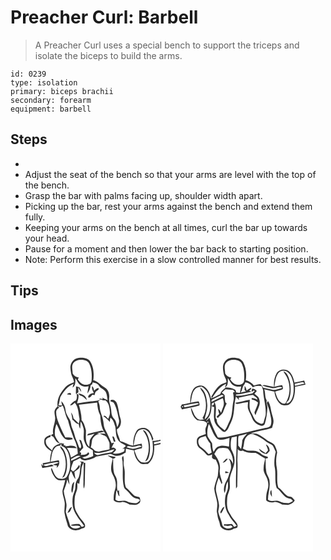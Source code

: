 # Preacher Curl: Barbell
> A Preacher Curl uses a special bench to support the triceps and isolate the biceps to build the arms.

``` 
id: 0239 
type: isolation 
primary: biceps brachii 
secondary: forearm 
equipment: barbell 
``` 

## Steps

 - &nbsp;
 - Adjust the seat of the bench so that your arms are level with the top of the bench.
 - Grasp the bar with palms facing up, shoulder width apart.
 - Picking up the bar, rest your arms against the bench and extend them fully.
 - Keeping your arms on the bench at all times, curl the bar up towards your head.
 - Pause for a moment and then lower the bar back to starting position.
 - Note: Perform this exercise in a slow controlled manner for best results.

## Tips


## Images

<svg width="240" height="250pt" viewBox="0 0 180 250" xmlns="http://www.w3.org/2000/svg">
  <g fill="#FFF">
    <path d="M0 0h180v115.45c-3.16.87-6.41 1.45-9.7 1.4.89 7.74 1.44 16.53-3.34 23.2-2.04 3.14-6.34 3.11-9.59 2.41-5.38-2.66-6.71-9.14-8.68-14.25 2.81-1.1 5.74-1.93 8.74-2.35.91-1.81.4-3.74-.1-5.58-3.2.59-6.39 1.23-9.57 1.91 1.28-6 1.21-12.98 5.84-17.61 2.77-2.11 7.27-2.68 10.02-.23 3.95 2.88 5.48 7.79 6.46 12.36l1.41-2.07c-1.75-5-3.79-11.01-9.26-12.98-3.81-.92-8.7-.18-11 3.34-3.16 5.27-4.34 11.51-3.95 17.6-5.74-.39-10.13-4.51-15.69-5.4-.85-4.85-4.19-9.13-3.85-14.18 4.79-2.61 5.79-8.91 3.99-13.68-1.96-6.09-1.91-12.71-4.56-18.58-1.29-2.27-4.53-4.43-7.02-2.68-1.35 2.08 2.83 1.65 3.67 3.07 3.67 6.03 4.74 13.2 6.24 19.99.91 3.23-.59 6.4-1.88 9.28-1.11-3.57-1.33-7.68-4.15-10.45-2.7-2.62-2.88-6.54-3.2-10.05-.33-5.07-3.21-9.75-2.38-14.94.58-4.77-1.36-10.25-5.84-12.51-4.62-2.53-7.86-7.18-13.23-8.36.95-7.62.51-15.93-3.69-22.58-3.07-4.41-8.94-4.76-13.8-4.29-4.72.32-8.71 4.24-9.7 8.77-.77 2.99.03 6.06.42 9.03.45 4.07 3.43 7.34 3.55 11.49-3.6 1.37-7.45 2.63-10.11 5.58-5.67 6.32-10.78 14.29-9.56 23.2-1.54 1.72-3.27 3.5-3.65 5.89-.33 2.8.62 5.54.77 8.32.15 6.46-3.92 12.41-2.38 18.91-.55.33-1.65.97-2.2 1.29.02.33.05.98.06 1.3 2.78.17 3.42 3.21 4.89 5.03 1.12 2.27 3.56 3.23 5.67 4.33-4.46.66-8.65 3.45-9.74 8.05-2.98-3.07-7.51-5.63-7.55-10.45-.64-3.32 2.62-5.3 5.44-5.75.18-.94.35-1.87.52-2.81-3.3 1.39-8.16 3.09-7.73 7.58-.93 5.93 4.17 9.89 8.75 12.44-1.3 4.05-2.04 8.29-1.76 12.56-2.94.69-5.9 1.36-8.93 1.56.11 1.13.23 2.26.35 3.39-.76-.88-1.51-1.77-2.29-2.63.47 1.7.96 3.42 1.46 5.12 4.62-.63 9.17-1.64 13.75-2.46-.75-.57-1.5-1.13-2.26-1.69-3.26.07-7.77 3.63-10.21.21 5.46-1.29 10.98-2.53 16.54-3.22.6.17 1.79.5 2.39.67-2.45.97-5 1.63-7.53 2.35 1.59.63 3.28.94 4.98 1.09-.13.7-.4 2.11-.53 2.81 2.95-2.09 4.12-5.85 2.61-9.15-3.27.54-6.52 1.19-9.76 1.93 1.26-5.84 1.07-12.69 5.6-17.22 1.52-1.91 4.1-1.97 6.29-2.45.07-.46.21-1.38.27-1.84.71-.22 2.13-.65 2.84-.87-1.45.03-2.9.07-4.34.11-1.89-2.83-3.97-5.59-5.31-8.73-.92-4.88.01-9.85 1.61-14.48 3.28 5.59 4.64 12.45 9.39 17.07 2.67 2.78 6.94 2.24 10.25 1.15-.23-.37-.71-1.1-.95-1.47-2.56-.87-5.36-.37-8.02-.59-2.98-5.56-5.57-11.32-7.96-17.16-1.64-4.33-3.18-8.87-3.01-13.56.1-2.57 2.39-4.06 4.01-5.7l-2.08-.27c.37-.36.73-.72 1.1-1.08 1.28 2.5 3.28.16 4.89-.29 2.57 5.74 3.16 12.15 6.27 17.68 1.77 7.34 4.39 14.45 6.97 21.56 3.06 5.61 4.69 11.92 4.79 18.32-2.69 1.63-5.45 3.15-8.19 4.7-.87-4.11-2.34-8.09-4.85-11.49 3.93-.15 7.86.13 11.79.17-3.06-4.45-9.09-2.53-13.54-2.15-.1-.32-.31-.96-.41-1.28-1.43.77-2.15-.04-1.4-2.19l-3.44.53c.19.87.4 1.75.61 2.62 5.7 1.46 8.1 7.66 9.34 12.81 1.64 7.64 1.45 16.25-2.66 23.11-2.06 3.86-7.1 3.82-10.77 2.79-4.66-2.58-5.66-8.23-7.97-12.58-1.04 1.58-.09 3.54.42 5.14 1.55 3.77 3.83 7.67 7.58 9.58 2.74.67 5.6.07 8.38.01-.73 3.69-1.8 7.29-2.88 10.88-1.45 5.15 1.44 10.09 2.09 15.13.98 4.99-1.1 10.07.28 15.01.69 4.88 2.6 9.45 3.78 14.21 3.21 5.53 11.18 6.35 16.32 3.12 1.45-.64 3.98-.66 4.2-2.68.6-2.77-1.69-4.88-3.19-6.89-2.93-3.19-5.07-6.97-7.22-10.7-2.72-4.85-2.32-10.68-2.02-16.04.11-3.28 1.42-6.3 2.44-9.37 1.08-3.02.77-6.27.72-9.41.59.32 1.76.97 2.34 1.3.28-5.57 2.59-10.81 2.54-16.42-.14-3.63 1.79-6.8 2.9-10.13-1.69-.2-3.38-.41-5.07-.63.7.49 1.41.98 2.12 1.48-2.32 5.97-.81 12.59-3.46 18.48-2.44 3.07-3.87 6.84-3.69 10.8.13 3.99-2.13 7.42-2.97 11.21-.89 5.21-.71 10.65.79 15.74 2.73 7.53 8.07 13.59 12.78 19.91-1.01.39-2.02.77-3.02 1.16-.92-1.19-1.74-2.46-2.83-3.49-3.48.11-7.32-.28-10.4 1.63 3.85 1.42 8.28-.68 11.79 1.68-3.62 2.93-9.93 2.88-12.48-1.37-1.18-5.65-3.92-10.83-5.15-16.46.21-3.38 1.35-6.74.67-10.13-.62-5.07-2.77-9.83-3.13-14.93 1.61-4.6 3.59-9.1 4.2-14.01.82 2.21 1.61 4.44 2.69 6.54-.17-3.15-.92-6.25-.91-9.42.51-2.49 1.6-4.81 2.51-7.16 2.3 3.01 2.88 7.03 5.61 9.74-.54-2.9-1.1-5.79-1.33-8.73 2.22-2.09 6.46-3.45 6.4-6.92-.18-.32-.54-.97-.72-1.29-2.17 2.85-3.94 6.17-7.31 7.81-.85-.85-1.69-1.69-2.54-2.52.53-3.36 1.76-6.51 3.07-9.63 2.7-1.32 5.38-2.69 8.1-4 1.51 2.4 4.7 3.24 7.36 2.68 4.09-.91 8.25-1.99 11.72-4.44 5.29-.85 10.54-1.88 15.79-2.92 3.11-1.08 5.33 2.49 8.43 2.02 4.19.49 7.72-1.98 11.23-3.83.11-1.57.22-3.15.35-4.71 3.17.68 6.33 1.4 9.5 2.11.5 5.97 3 12.12 8.04 15.64 2.69 1.36 5.83.46 8.71.59 6.9-5.07 7.97-14.22 7.7-22.15 2.51-.52 5.02-1.04 7.5-1.7V250H0V0m158.74 103.83c1.62 2.91 3.89 5.45 4.96 8.65 3.4 9.38 3.07 20.38-2.15 29.05 4.08-1.26 4.64-5.96 5.4-9.51 1.25-8.42.43-17.52-3.94-24.97-.87-1.7-2.36-2.91-4.27-3.22m-99.13 19.39c.09 2.74 2.58 4.41 3.59 6.8 4.45 9.85 4.29 21.83-1.22 31.25 1.32-.71 2.9-1.35 3.38-2.93 2.89-6.71 3.1-14.34 1.78-21.44-1.21-5.05-2.73-10.85-7.53-13.68m56.82 10.95c1.77 1.82 4.3 2.48 6.28 4-1.4 6.1-3.63 13.14-.19 18.97 3.03 5.33 5.07 11.83 3.04 17.88-1.44 4.28-2.02 8.77-1.66 13.28 2.48 2.38 5.91 2.76 9.17 2.11 3.69-.89 6.83 1.42 9.97 2.94 3.54-.33 7.38 1.49 10.47-1.07 3.14-1.32 2.54-5.38 1.27-7.86-2.53-.74-5.43-.77-7.34-2.85-3.03-2.91-5.67-6.22-8.96-8.86-2.3-5.98-1.09-12.49-1.4-18.72.09-4.02-1.78-7.86-1.27-11.9.27-2.37-.02-4.75-.44-7.09-3.11 1.7-.48 5.29-.87 7.99.81 9.69-.83 19.6 1.6 29.1.31 1.97 2.24 2.95 3.48 4.3 3.72 3.22 6.08 8.59 11.36 9.53 1.44.44 5.06.58 3.95 2.92-1.36 1.28-2.84 2.95-4.89 2.85-3.54-.3-7.17-.54-10.33-2.32-4.32-2.37-10.03 1.64-13.75-2.08.26-3.77.69-7.53 1.16-11.28 1.85 2.23 1.44 5.55 3.76 7.46-.25-2.47-.56-4.93-.69-7.41l-1.5.87c-1.45-3.84-.29-8.01-.82-11.99-.05-3.11-1.91-5.69-3.2-8.37-1.85-5.91-1.18-12.17-1.5-18.26 1.09-.52 3.12-.33 2.78-2.1-3.13-.8-6.3-1.49-9.48-2.04m-28.79 8.92c.54 7.32-.24 14.65-.1 21.98.05 3.02-.49 6.14.56 9.05.69-1.99.98-4.09 1.02-6.2.23-8.22.28-16.45.6-24.67l-2.08-.16m-13.99 27.7c-.37 2.8-1.43 6.05.44 8.55 1.57-4.3 1.55-8.95 2.57-13.39-1.59 1.18-2.82 2.81-3.01 4.84m-5.35 32.35c3.72-.14 4.14-4.42 5.51-7.07-3.31.72-3.9 4.61-5.51 7.07z"/>
    <path d="M75.42 23.4c3.83-4.5 10.58-4.65 15.73-2.64 3.22 1.51 4.19 5.18 5.15 8.3 1.34 5.16 1.35 10.59.97 15.88-.5 4.21-5.77 5.23-9.17 4.32-3.26-.93-5.67-3.51-7.36-6.33l1.29-2.13c-3.23-.18-5.91-1.98-7.42-4.81-.01-4.19-1.81-8.8.81-12.59z"/>
    <path d="M77.8 41.72c2.38 2.5 3.18 6.3 6.25 8.18 2.81 2.02 6.4 2.27 9.7 1.55-.54 2.85-1.24 5.69-1.4 8.6 2.11-2.88 3.52-6.23 3.79-9.82.47-.31 1.42-.92 1.89-1.23.13-.56.41-1.66.55-2.22 2.87.54 5.98 1.28 7.65 3.94 2.01 3.48 6.78 4.07 8.3 7.92 1.42 2.87 1.32 6.2 2.02 9.27a53.66 53.66 0 0 0-3.76-1.6c-.95-.24-1.7-.76-2.27-1.54l.04 1.97c-1.56-.3-3.12-.59-4.68-.87l2.04 1.02c-3.27 2.25-7.32 1.95-11.05 2.53-5.73.46-11.35 1.82-17.08 2.33 1.09-3.35 2.23-6.75 1.8-10.33-.59-.31-1.75-.91-2.34-1.21.75 2.71.59 5.48-.6 8.03-3.03 1.09-5.46 3.29-7.26 5.91 2.51.57 4.04-1.78 5.79-3.04 4.47 5.36 4.23 12.46 5.6 18.9.3 2.08-.5 4.12-.8 6.15-2-2.19-4.16-4.22-6.34-6.22-.5-2.61-1.21-5.26-3.02-7.29.85 2.91 1.34 5.9 1.64 8.92 2.75 1.4 4.19 5.3 7.65 4.95.27 1.98.55 4.03 1.7 5.73.36-2.89.19-5.81.53-8.7 1.83 2.46 2.62 5.48 3.53 8.36.99 4.64-.59 9.47.49 14.12 1 2.77 2.09 5.64 3.95 7.95 2.14 1.58 4.51 2.83 6.69 4.35-.02 2.24.33 4.46.47 6.69-3.15 1.5-6.53 2.51-9.94 3.2-1.24-.19-2.28-1.11-3.42-1.59 3.12-.81 6.74-1.42 8.65-4.34l-1.32-1.92c-1.66 3.54-5.73 3.25-9.05 3.32 1.14-2.16.67-3.25-1.42-3.26 1.35-1.82 2.95-3.43 4.47-5.1.19-2.53-1.09-4.92-1.81-7.29-.29-1.42-1.32-2.33-2.8-2.53.45 3.42 3.76 7.37 1.14 10.55-1.67-1.1-1.93-3.33-2.72-5.02-1.14-3.76-3.33-7.13-4.08-11.02-.67-3.12-1.9-6.08-3.17-8.99-1.45-3.01-.88-6.6-2.6-9.51-2.11-3.64-4.73-7.27-5.15-11.58-.43-3.99-2.15-7.91-5.08-10.69.25 1.73.57 3.45.95 5.17-1.47-.13-2.94-.22-4.41-.27 1.29-3.16 1.46-6.6 2.26-9.86 3.94-6.4 8.6-12.97 15.85-15.83-.42 1.49-.82 2.98-1.17 4.48 3.91-2.44 3.42-7.23 3.35-11.22m.79 9.72c.16 3.06-.36 6.1-.05 9.16 1-.7 1.98-1.45 2.96-2.18-.08-1.9-.17-3.79-.24-5.69 1.13 1.88 2.27 3.77 3.69 5.44-.15-2.1-1.2-3.9-2.33-5.61-1.35-.36-2.69-.73-4.03-1.12m19.33-.3c-.64 3.05.62 5.77 2.17 8.28-2.97.08-7.14 1.88-6.86 5.3 2.34.95 3.67-1.95 5.01-3.28.65.13 1.97.39 2.63.52.63-1.61.54-3.79 2.2-4.76 1.07-1.05 3.91-1.8 2.41-3.67-2.08.25-3.6 1.78-5.17 3.01-.37-1.98-.63-4.11-2.39-5.4m-30.03 10c1.59.19 3.19.36 4.79.52-.07-.51-.22-1.54-.3-2.05-1.75-.19-3.54-.22-4.49 1.53m13.25-1.31c.92 1.41 2.13 2.57 3.79 3 2.74.85 4.47 3.27 6.62 5.02-.54-5.14-5.93-7.36-10.41-8.02z"/>
    <path d="M105.31 69.35c1.22-.7 2.46-2.75 4.05-1.78 1.33.95 2.83.82 4.36.57 4.44 3.03 5.18 9.04 5.53 14 .44 2.82-.95 5.47-1.83 8.08-1.83-.89-3.82-5.38-5.99-2.94 2.94 1.84 5.46 4.24 7.66 6.91.23-1.71.45-3.41.7-5.12 3.67 2.15 4.47 6.47 5.79 10.17 1.23 5.34.3 11.17 3.31 16.05 1.71 4.18 6.74 4.6 9.56 7.7-.62.57-1.87 1.71-2.49 2.29-.68.33-1.35.67-2.02 1l3-.04c-.12.78-.37 2.33-.49 3.11-4.05 2.15-8.91 3.75-13.48 2.38 1.14-1.47 3.06-2.43 3.77-4.2-1.05-2.04-3.17-3.33-5.44-2.23.79-2.24 1.92-4.33 3.14-6.36-.77.21-2.3.63-3.06.84-2.43-5.47-4.8-10.99-7.65-16.26-2.21-3.89-1.71-8.48-2.9-12.66-.95-4.73-3.49-9.06-3.66-13.96-.07-2.62-.86-5.15-1.86-7.55m16.95 42.85c.4 1.95 1.15 3.81 1.78 5.7.48-.07 1.44-.22 1.92-.29-.35-1.27-.67-2.56-1.14-3.78-.32-.86-1.68-3.76-2.56-1.63z"/>
    <path d="M82.08 73.51c7.31-.77 14.59-1.83 21.9-2.58.32 5.31 1.19 10.61 3.69 15.37.49 7.71 1.3 15.82 6.33 22.09-2.32-.45-4.68-.49-7.03-.3 2.57 1.55 5.75 1.99 8.1 3.88 1.43 2.18 2.6 4.54 3.58 6.95.52 2.61.01 5.32.24 7.97-3.98 1-8.07 1.44-12 2.66-1.94.65-3.85-.37-5.68-.87-1.2-1.83-3.09-2.95-4.93-4.03 1.06-2.9 1.07-6.01 1.64-9 1.55-3.82 5.01-6.85 9.23-7.21-1.1-.34-2.19-.67-3.28-1.01 2.84-.36 5.66-.89 8.45-1.55-1.25-1.21-2.69-1.59-4.31-1.11-4.93 1.23-9.98 2.06-14.8 3.67-.34.51-1.02 1.53-1.36 2.05 3.08-.52 6.13-1.31 9.08-2.37-2.14 2.47-4.59 4.85-5.77 7.95-.34 2.6-.39 5.23-.67 7.83-5.61-5.16-3.67-13.1-3.97-19.81-1.18-4.28-2.2-8.91-5.31-12.27.27-6.27-1.63-12.31-3.13-18.31zM172.15 118.56c2.63-.54 5.26-1.07 7.85-1.77v2.37c-2.54.65-5.1 1.2-7.65 1.78l-.2-2.38zM148.1 123.8c3.05-.12 6.92-3.1 9.32-.11-3.43 1.15-6.93 2.15-10.52 2.63-2.57-.33-5.03-1.17-7.51-1.88 2.18-2.89 5.86.53 8.71-.64zM100.15 130.89c8.39 1.72 16.52-2.18 24.57-3.99-1.04 1.35-1.97 3.17-3.8 3.56-4.78 1.28-9.81 1.43-14.5 3.09-2.44.95-5.01-.56-6.27-2.66zM72.97 138.47c3.49-1.41 7.16-5.31 11.08-3.3-3.77 1.97-7.54 3.93-11.41 5.68.08-.59.25-1.79.33-2.38zM73.24 142.31c.62.51.62.51 0 0z"/>
  </g>
  <g fill="#333">
    <path d="M72.19 26.01c.99-4.53 4.98-8.45 9.7-8.77 4.86-.47 10.73-.12 13.8 4.29 4.2 6.65 4.64 14.96 3.69 22.58 5.37 1.18 8.61 5.83 13.23 8.36 4.48 2.26 6.42 7.74 5.84 12.51-.83 5.19 2.05 9.87 2.38 14.94.32 3.51.5 7.43 3.2 10.05 2.82 2.77 3.04 6.88 4.15 10.45 1.29-2.88 2.79-6.05 1.88-9.28-1.5-6.79-2.57-13.96-6.24-19.99-.84-1.42-5.02-.99-3.67-3.07 2.49-1.75 5.73.41 7.02 2.68 2.65 5.87 2.6 12.49 4.56 18.58 1.8 4.77.8 11.07-3.99 13.68-.34 5.05 3 9.33 3.85 14.18 5.56.89 9.95 5.01 15.69 5.4-.39-6.09.79-12.33 3.95-17.6 2.3-3.52 7.19-4.26 11-3.34 5.47 1.97 7.51 7.98 9.26 12.98l-1.41 2.07c-.98-4.57-2.51-9.48-6.46-12.36-2.75-2.45-7.25-1.88-10.02.23-4.63 4.63-4.56 11.61-5.84 17.61 3.18-.68 6.37-1.32 9.57-1.91.5 1.84 1.01 3.77.1 5.58-3 .42-5.93 1.25-8.74 2.35 1.97 5.11 3.3 11.59 8.68 14.25 3.25.7 7.55.73 9.59-2.41 4.78-6.67 4.23-15.46 3.34-23.2 3.29.05 6.54-.53 9.7-1.4v1.34c-2.59.7-5.22 1.23-7.85 1.77l.2 2.38c2.55-.58 5.11-1.13 7.65-1.78v1.56c-2.48.66-4.99 1.18-7.5 1.7.27 7.93-.8 17.08-7.7 22.15-2.88-.13-6.02.77-8.71-.59-5.04-3.52-7.54-9.67-8.04-15.64-3.17-.71-6.33-1.43-9.5-2.11-.13 1.56-.24 3.14-.35 4.71-3.51 1.85-7.04 4.32-11.23 3.83-3.1.47-5.32-3.1-8.43-2.02-5.25 1.04-10.5 2.07-15.79 2.92-3.47 2.45-7.63 3.53-11.72 4.44-2.66.56-5.85-.28-7.36-2.68-2.72 1.31-5.4 2.68-8.1 4-1.31 3.12-2.54 6.27-3.07 9.63.85.83 1.69 1.67 2.54 2.52 3.37-1.64 5.14-4.96 7.31-7.81.18.32.54.97.72 1.29.06 3.47-4.18 4.83-6.4 6.92.23 2.94.79 5.83 1.33 8.73-2.73-2.71-3.31-6.73-5.61-9.74-.91 2.35-2 4.67-2.51 7.16-.01 3.17.74 6.27.91 9.42-1.08-2.1-1.87-4.33-2.69-6.54-.61 4.91-2.59 9.41-4.2 14.01.36 5.1 2.51 9.86 3.13 14.93.68 3.39-.46 6.75-.67 10.13 1.23 5.63 3.97 10.81 5.15 16.46 2.55 4.25 8.86 4.3 12.48 1.37-3.51-2.36-7.94-.26-11.79-1.68 3.08-1.91 6.92-1.52 10.4-1.63 1.09 1.03 1.91 2.3 2.83 3.49 1-.39 2.01-.77 3.02-1.16-4.71-6.32-10.05-12.38-12.78-19.91-1.5-5.09-1.68-10.53-.79-15.74.84-3.79 3.1-7.22 2.97-11.21-.18-3.96 1.25-7.73 3.69-10.8 2.65-5.89 1.14-12.51 3.46-18.48-.71-.5-1.42-.99-2.12-1.48 1.69.22 3.38.43 5.07.63-1.11 3.33-3.04 6.5-2.9 10.13.05 5.61-2.26 10.85-2.54 16.42-.58-.33-1.75-.98-2.34-1.3.05 3.14.36 6.39-.72 9.41-1.02 3.07-2.33 6.09-2.44 9.37-.3 5.36-.7 11.19 2.02 16.04 2.15 3.73 4.29 7.51 7.22 10.7 1.5 2.01 3.79 4.12 3.19 6.89-.22 2.02-2.75 2.04-4.2 2.68-5.14 3.23-13.11 2.41-16.32-3.12-1.18-4.76-3.09-9.33-3.78-14.21-1.38-4.94.7-10.02-.28-15.01-.65-5.04-3.54-9.98-2.09-15.13 1.08-3.59 2.15-7.19 2.88-10.88-2.78.06-5.64.66-8.38-.01-3.75-1.91-6.03-5.81-7.58-9.58-.51-1.6-1.46-3.56-.42-5.14 2.31 4.35 3.31 10 7.97 12.58 3.67 1.03 8.71 1.07 10.77-2.79 4.11-6.86 4.3-15.47 2.66-23.11-1.24-5.15-3.64-11.35-9.34-12.81-.21-.87-.42-1.75-.61-2.62l3.44-.53c-.75 2.15-.03 2.96 1.4 2.19.1.32.31.96.41 1.28 4.45-.38 10.48-2.3 13.54 2.15-3.93-.04-7.86-.32-11.79-.17 2.51 3.4 3.98 7.38 4.85 11.49 2.74-1.55 5.5-3.07 8.19-4.7-.1-6.4-1.73-12.71-4.79-18.32-2.58-7.11-5.2-14.22-6.97-21.56-3.11-5.53-3.7-11.94-6.27-17.68-1.61.45-3.61 2.79-4.89.29-.37.36-.73.72-1.1 1.08l2.08.27c-1.62 1.64-3.91 3.13-4.01 5.7-.17 4.69 1.37 9.23 3.01 13.56 2.39 5.84 4.98 11.6 7.96 17.16 2.66.22 5.46-.28 8.02.59.24.37.72 1.1.95 1.47-3.31 1.09-7.58 1.63-10.25-1.15-4.75-4.62-6.11-11.48-9.39-17.07-1.6 4.63-2.53 9.6-1.61 14.48 1.34 3.14 3.42 5.9 5.31 8.73 1.44-.04 2.89-.08 4.34-.11-.71.22-2.13.65-2.84.87-.06.46-.2 1.38-.27 1.84-2.19.48-4.77.54-6.29 2.45-4.53 4.53-4.34 11.38-5.6 17.22 3.24-.74 6.49-1.39 9.76-1.93 1.51 3.3.34 7.06-2.61 9.15.13-.7.4-2.11.53-2.81-1.7-.15-3.39-.46-4.98-1.09 2.53-.72 5.08-1.38 7.53-2.35-.6-.17-1.79-.5-2.39-.67-5.56.69-11.08 1.93-16.54 3.22 2.44 3.42 6.95-.14 10.21-.21.76.56 1.51 1.12 2.26 1.69-4.58.82-9.13 1.83-13.75 2.46-.5-1.7-.99-3.42-1.46-5.12.78.86 1.53 1.75 2.29 2.63-.12-1.13-.24-2.26-.35-3.39 3.03-.2 5.99-.87 8.93-1.56-.28-4.27.46-8.51 1.76-12.56-4.58-2.55-9.68-6.51-8.75-12.44-.43-4.49 4.43-6.19 7.73-7.58-.17.94-.34 1.87-.52 2.81-2.82.45-6.08 2.43-5.44 5.75.04 4.82 4.57 7.38 7.55 10.45 1.09-4.6 5.28-7.39 9.74-8.05-2.11-1.1-4.55-2.06-5.67-4.33-1.47-1.82-2.11-4.86-4.89-5.03-.01-.32-.04-.97-.06-1.3.55-.32 1.65-.96 2.2-1.29-1.54-6.5 2.53-12.45 2.38-18.91-.15-2.78-1.1-5.52-.77-8.32.38-2.39 2.11-4.17 3.65-5.89-1.22-8.91 3.89-16.88 9.56-23.2 2.66-2.95 6.51-4.21 10.11-5.58-.12-4.15-3.1-7.42-3.55-11.49-.39-2.97-1.19-6.04-.42-9.03m3.23-2.61c-2.62 3.79-.82 8.4-.81 12.59 1.51 2.83 4.19 4.63 7.42 4.81l-1.29 2.13c1.69 2.82 4.1 5.4 7.36 6.33 3.4.91 8.67-.11 9.17-4.32.38-5.29.37-10.72-.97-15.88-.96-3.12-1.93-6.79-5.15-8.3-5.15-2.01-11.9-1.86-15.73 2.64m2.38 18.32c.07 3.99.56 8.78-3.35 11.22.35-1.5.75-2.99 1.17-4.48-7.25 2.86-11.91 9.43-15.85 15.83-.8 3.26-.97 6.7-2.26 9.86 1.47.05 2.94.14 4.41.27-.38-1.72-.7-3.44-.95-5.17 2.93 2.78 4.65 6.7 5.08 10.69.42 4.31 3.04 7.94 5.15 11.58 1.72 2.91 1.15 6.5 2.6 9.51 1.27 2.91 2.5 5.87 3.17 8.99.75 3.89 2.94 7.26 4.08 11.02.79 1.69 1.05 3.92 2.72 5.02 2.62-3.18-.69-7.13-1.14-10.55 1.48.2 2.51 1.11 2.8 2.53.72 2.37 2 4.76 1.81 7.29-1.52 1.67-3.12 3.28-4.47 5.1 2.09.01 2.56 1.1 1.42 3.26 3.32-.07 7.39.22 9.05-3.32l1.32 1.92c-1.91 2.92-5.53 3.53-8.65 4.34 1.14.48 2.18 1.4 3.42 1.59 3.41-.69 6.79-1.7 9.94-3.2-.14-2.23-.49-4.45-.47-6.69-2.18-1.52-4.55-2.77-6.69-4.35-1.86-2.31-2.95-5.18-3.95-7.95-1.08-4.65.5-9.48-.49-14.12-.91-2.88-1.7-5.9-3.53-8.36-.34 2.89-.17 5.81-.53 8.7-1.15-1.7-1.43-3.75-1.7-5.73-3.46.35-4.9-3.55-7.65-4.95-.3-3.02-.79-6.01-1.64-8.92 1.81 2.03 2.52 4.68 3.02 7.29 2.18 2 4.34 4.03 6.34 6.22.3-2.03 1.1-4.07.8-6.15-1.37-6.44-1.13-13.54-5.6-18.9-1.75 1.26-3.28 3.61-5.79 3.04 1.8-2.62 4.23-4.82 7.26-5.91 1.19-2.55 1.35-5.32.6-8.03.59.3 1.75.9 2.34 1.21.43 3.58-.71 6.98-1.8 10.33 5.73-.51 11.35-1.87 17.08-2.33 3.73-.58 7.78-.28 11.05-2.53l-2.04-1.02c1.56.28 3.12.57 4.68.87l-.04-1.97c.57.78 1.32 1.3 2.27 1.54 1.27.48 2.52 1.02 3.76 1.6-.7-3.07-.6-6.4-2.02-9.27-1.52-3.85-6.29-4.44-8.3-7.92-1.67-2.66-4.78-3.4-7.65-3.94-.14.56-.42 1.66-.55 2.22-.47.31-1.42.92-1.89 1.23-.27 3.59-1.68 6.94-3.79 9.82.16-2.91.86-5.75 1.4-8.6-3.3.72-6.89.47-9.7-1.55-3.07-1.88-3.87-5.68-6.25-8.18m27.51 27.63c1 2.4 1.79 4.93 1.86 7.55.17 4.9 2.71 9.23 3.66 13.96 1.19 4.18.69 8.77 2.9 12.66 2.85 5.27 5.22 10.79 7.65 16.26.76-.21 2.29-.63 3.06-.84-1.22 2.03-2.35 4.12-3.14 6.36 2.27-1.1 4.39.19 5.44 2.23-.71 1.77-2.63 2.73-3.77 4.2 4.57 1.37 9.43-.23 13.48-2.38.12-.78.37-2.33.49-3.11l-3 .04c.67-.33 1.34-.67 2.02-1 .62-.58 1.87-1.72 2.49-2.29-2.82-3.1-7.85-3.52-9.56-7.7-3.01-4.88-2.08-10.71-3.31-16.05-1.32-3.7-2.12-8.02-5.79-10.17-.25 1.71-.47 3.41-.7 5.12-2.2-2.67-4.72-5.07-7.66-6.91 2.17-2.44 4.16 2.05 5.99 2.94.88-2.61 2.27-5.26 1.83-8.08-.35-4.96-1.09-10.97-5.53-14-1.53.25-3.03.38-4.36-.57-1.59-.97-2.83 1.08-4.05 1.78m-23.23 4.16c1.5 6 3.4 12.04 3.13 18.31 3.11 3.36 4.13 7.99 5.31 12.27.3 6.71-1.64 14.65 3.97 19.81.28-2.6.33-5.23.67-7.83 1.18-3.1 3.63-5.48 5.77-7.95-2.95 1.06-6 1.85-9.08 2.37.34-.52 1.02-1.54 1.36-2.05 4.82-1.61 9.87-2.44 14.8-3.67 1.62-.48 3.06-.1 4.31 1.11-2.79.66-5.61 1.19-8.45 1.55 1.09.34 2.18.67 3.28 1.01-4.22.36-7.68 3.39-9.23 7.21-.57 2.99-.58 6.1-1.64 9 1.84 1.08 3.73 2.2 4.93 4.03 1.83.5 3.74 1.52 5.68.87 3.93-1.22 8.02-1.66 12-2.66-.23-2.65.28-5.36-.24-7.97-.98-2.41-2.15-4.77-3.58-6.95-2.35-1.89-5.53-2.33-8.1-3.88 2.35-.19 4.71-.15 7.03.3-5.03-6.27-5.84-14.38-6.33-22.09-2.5-4.76-3.37-10.06-3.69-15.37-7.31.75-14.59 1.81-21.9 2.58m66.02 50.29c-2.85 1.17-6.53-2.25-8.71.64 2.48.71 4.94 1.55 7.51 1.88 3.59-.48 7.09-1.48 10.52-2.63-2.4-2.99-6.27-.01-9.32.11m-47.95 7.09c1.26 2.1 3.83 3.61 6.27 2.66 4.69-1.66 9.72-1.81 14.5-3.09 1.83-.39 2.76-2.21 3.8-3.56-8.05 1.81-16.18 5.71-24.57 3.99m-27.18 7.58c-.08.59-.25 1.79-.33 2.38 3.87-1.75 7.64-3.71 11.41-5.68-3.92-2.01-7.59 1.89-11.08 3.3m.27 3.84c.62.51.62.51 0 0z"/>
    <path d="M78.59 51.44c1.34.39 2.68.76 4.03 1.12 1.13 1.71 2.18 3.51 2.33 5.61-1.42-1.67-2.56-3.56-3.69-5.44.07 1.9.16 3.79.24 5.69-.98.73-1.96 1.48-2.96 2.18-.31-3.06.21-6.1.05-9.16zM97.92 51.14c1.76 1.29 2.02 3.42 2.39 5.4 1.57-1.23 3.09-2.76 5.17-3.01 1.5 1.87-1.34 2.62-2.41 3.67-1.66.97-1.57 3.15-2.2 4.76-.66-.13-1.98-.39-2.63-.52-1.34 1.33-2.67 4.23-5.01 3.28-.28-3.42 3.89-5.22 6.86-5.3-1.55-2.51-2.81-5.23-2.17-8.28zM67.89 61.14c.95-1.75 2.74-1.72 4.49-1.53.08.51.23 1.54.3 2.05-1.6-.16-3.2-.33-4.79-.52zM81.14 59.83c4.48.66 9.87 2.88 10.41 8.02-2.15-1.75-3.88-4.17-6.62-5.02-1.66-.43-2.87-1.59-3.79-3zM158.74 103.83c1.91.31 3.4 1.52 4.27 3.22 4.37 7.45 5.19 16.55 3.94 24.97-.76 3.55-1.32 8.25-5.4 9.51 5.22-8.67 5.55-19.67 2.15-29.05-1.07-3.2-3.34-5.74-4.96-8.65zM122.26 112.2c.88-2.13 2.24.77 2.56 1.63.47 1.22.79 2.51 1.14 3.78-.48.07-1.44.22-1.92.29-.63-1.89-1.38-3.75-1.78-5.7zM59.61 123.22c4.8 2.83 6.32 8.63 7.53 13.68 1.32 7.1 1.11 14.73-1.78 21.44-.48 1.58-2.06 2.22-3.38 2.93 5.51-9.42 5.67-21.4 1.22-31.25-1.01-2.39-3.5-4.06-3.59-6.8zM116.43 134.17c3.18.55 6.35 1.24 9.48 2.04.34 1.77-1.69 1.58-2.78 2.1.32 6.09-.35 12.35 1.5 18.26 1.29 2.68 3.15 5.26 3.2 8.37.53 3.98-.63 8.15.82 11.99l1.5-.87c.13 2.48.44 4.94.69 7.41-2.32-1.91-1.91-5.23-3.76-7.46-.47 3.75-.9 7.51-1.16 11.28 3.72 3.72 9.43-.29 13.75 2.08 3.16 1.78 6.79 2.02 10.33 2.32 2.05.1 3.53-1.57 4.89-2.85 1.11-2.34-2.51-2.48-3.95-2.92-5.28-.94-7.64-6.31-11.36-9.53-1.24-1.35-3.17-2.33-3.48-4.3-2.43-9.5-.79-19.41-1.6-29.1.39-2.7-2.24-6.29.87-7.99.42 2.34.71 4.72.44 7.09-.51 4.04 1.36 7.88 1.27 11.9.31 6.23-.9 12.74 1.4 18.72 3.29 2.64 5.93 5.95 8.96 8.86 1.91 2.08 4.81 2.11 7.34 2.85 1.27 2.48 1.87 6.54-1.27 7.86-3.09 2.56-6.93.74-10.47 1.07-3.14-1.52-6.28-3.83-9.97-2.94-3.26.65-6.69.27-9.17-2.11-.36-4.51.22-9 1.66-13.28 2.03-6.05-.01-12.55-3.04-17.88-3.44-5.83-1.21-12.87.19-18.97-1.98-1.52-4.51-2.18-6.28-4zM87.64 143.09l2.08.16c-.32 8.22-.37 16.45-.6 24.67-.04 2.11-.33 4.21-1.02 6.2-1.05-2.91-.51-6.03-.56-9.05-.14-7.33.64-14.66.1-21.98zM73.65 170.79c.19-2.03 1.42-3.66 3.01-4.84-1.02 4.44-1 9.09-2.57 13.39-1.87-2.5-.81-5.75-.44-8.55zM68.3 203.14c1.61-2.46 2.2-6.35 5.51-7.07-1.37 2.65-1.79 6.93-5.51 7.07z"/>
  </g>
</svg>

<svg width="240" height="250pt" viewBox="0 0 180 250" xmlns="http://www.w3.org/2000/svg">
  <g fill="#FFF">
    <path d="M0 0h180v250H0V0m74.33 21.48C70.64 25.9 72.05 31.93 73 37.06c.88 3.25 3.34 5.96 3.08 9.5-2.85 1.21-6 1.98-8.37 4.06-4.25 3.45-6.79 8.42-9.64 12.98.02.33.05.98.06 1.31.27-.01.81-.04 1.07-.06 4.46-6.44 8.91-13.55 16.57-16.51l-1.44 4.59c4.11-2.35 3.47-7.28 3.45-11.29 2.41 2.8 3.46 6.83 6.9 8.65 2.71 1.76 6.02 1.7 9.09 1.22-.5 2.6-1.04 5.2-1.56 7.8-1.5-.17-2.99-.37-4.47-.58-.26-1.34-.25-3.08-1.85-3.56-3.17-1.86-6.88-2.45-10.51-2.46-2.54 2.34-5.8 4.38-6.67 7.97-3.77 1.61-7.2 4.07-11.2 5.09-.93-5.76-3.75-11.48-8.85-14.63-4.42-1.82-10.03-.09-12.51 4.06-2.84 4.8-3.76 10.57-3.41 16.09-3.36.66-6.68 1.57-10.12 1.77-.51.98-1.01 1.97-1.51 2.95.55 1.01 1.1 2.03 1.66 3.04 6.86-1.62 13.92-2.51 20.66-4.57 1.21-1.62-.21-3.4-.61-5.04-3.18.56-6.35 1.13-9.54 1.63 1.19-5.39 1.06-11.53 4.87-15.94 1.79-2.52 5.09-2.75 7.81-3.57 7.17 3.64 10.62 11.62 10.78 19.36.33 7.15-.31 15.77-6.74 20.27.88-6.09 3.72-11.88 3.06-18.19-.57-7.25-1.77-16.06-8.45-20.34.49 3.3 3.48 5.37 4.46 8.47 3.4 9 3.7 19.96-1.7 28.26.51.46 1.53 1.37 2.04 1.83-2.81.01-6.1.96-8.36-1.28-4.27-3.22-4.63-9-7.69-13.03.64 5.65 2.79 11.82 7.72 15.1 3.75.76 8.16.07 11.21 2.88 1.13 1.77.01 3.74-.69 5.43-1.37 2.58-.54 5.55-.26 8.28-3.59 1.92-8.94 1.88-10.55 6.29-.6 3.85-.13 8.4 3.31 10.83 2.96 2.04 5.52 4.55 7.85 7.28 1.73 2.39 4.87 1.07 7.03.08-.07 1.32-.3 2.66-.15 3.98.82 1.7 2.85 1.82 4.44 2.29 1.8 3.54 3.77 7.42 3.16 11.51-.32 2.7-.32 5.43-.69 8.12-1.56 4.97-3.66 9.86-4.28 15.06.38 5.79 2.84 11.2 3.55 16.93.46 3.6-.37 7.19-.47 10.78.97 3.44.82 7.14 2.36 10.41 1.04 2.22 1.24 4.69 1.94 7.01 3.31 5.36 11.43 6.64 16.39 2.91 1.59-.36 4.08-.42 4.22-2.56.57-2.98-2.02-5.13-3.59-7.3-2.73-2.79-4.44-6.33-6.49-9.61-3.27-5.24-2.64-11.76-2.27-17.65.24-3.81 2.33-7.15 3-10.85.5-4.04-.34-8.1.03-12.13 1.17-7.53 6-14.2 5.75-21.99.13-4.72-1.84-9.08-4.04-13.12-1.02-4.66-.71-9.66.59-14.26 2.06-.38 4.09-.85 6.13-1.29-.2 13.27-1 26.53-.73 39.8-.26 7.64-.47 15.31-.18 22.95.51-.83 1-1.67 1.5-2.5-.16-10.53.83-21.07.1-31.59 0-4.51.5-9.01.38-13.52 1.26 2.56 3.65 3 6.08 1.96 4.64 3 10.14 2.9 15.43 2.88 4.02 1.87 7.44 4.82 11.45 6.72-.57 3.96-2.03 7.85-1.82 11.93-.61 4.24 2.32 7.69 3.81 11.39 1.73 4.31 2.52 9.23.97 13.72-1.42 4.26-2 8.74-1.67 13.22 2.48 2.35 5.89 2.77 9.13 2.13 3.75-.88 6.95 1.46 10.17 2.96 2.3-.12 4.58.33 6.88.35 3.18-.94 6.51-2.33 8.01-5.52-.81-.95-1.6-1.91-2.45-2.8-1.69-2.17-4.95-1.21-6.98-2.9-3.81-2.74-6.15-7.08-10.21-9.55-2.55-7.47-.51-15.43-1.78-23.06-1.35-6.23-1.08-12.76.35-18.95-.22-2.92-1.51-5.67-2.73-8.31-2.36-3.95-7.41-4.35-10.53-7.41-3.02-2.73-6.59-4.73-10.21-6.53-2.55-1.29-5.53-.49-8.25-.83 8.29-3 17.2-3.83 25.56-6.62.77-3.01 2.15-6.02 1.69-9.19-.29-3.49-1.86-6.68-2.47-10.09-.85-4.48-1.4-9.21-4.09-13.05-.51.83-1.02 1.67-1.51 2.51 1.62 4.09 3.2 8.22 4.04 12.56.89 4.71 2.49 9.68.67 14.39-1.38 1.99-3.97 2.38-6.15 2.96-14.38 3.18-28.66 6.81-43.07 9.84-4.6 1.27-9.36 2.14-14.13 1.46-4.03-7.51-7.65-15.31-10.12-23.48a34.772 34.772 0 0 1-4.03 4.02c1.2-2.78 3.84-4.66 4.74-7.61 1.89-4.34 1.62-9.14 2.17-13.74.65-.31 1.96-.92 2.61-1.22-.06.74-.2 2.22-.26 2.96-.6.27-1.79.8-2.39 1.06.17.3.5.9.66 1.2.55.12 1.64.37 2.19.5.05 6.05-1.07 12.26.75 18.19 1.64 4.25 5.43 6.97 8.5 10.13 1.12 1.17 3.09 2.04 4.53.89 3.43-2.36 3.98-6.83 6.06-10.18 5.34-9.69 3.28-21.24 6.35-31.54 1.25 1.39 2.48 2.8 3.72 4.19-.16-1-.33-2-.5-2.99 5.67-1.22 11.32-2.6 17.08-3.3 1.63 1.22 3.25 2.44 4.84 3.7.16.71.33 1.42.5 2.13-2.06-1.3-4.38-2.02-6.83-2.03l.04 1.67c2.81.59 5.37 1.87 7.6 3.67-.66 3.96-2.77 7.4-4.03 11.15-.66 1.47.59 2.74 1.04 4.06 1.53-6.32 6.91-12.15 4.51-19.01-.52-3.25-3.85-4.54-5.81-6.79.89-1.16 1.89-2.22 2.86-3.32-1.52-1.5-3.25-2.72-5.48-2.66-.61 1.18-1.18 2.48-.45 3.75 1.09-.8 2.21-2.39 3.5-1.06-.95.91-1.88 1.84-2.79 2.79-6.6 1.13-13.26 3.59-19.99 2.76l.37-1.45c6.25.08 12.15-2.29 18.27-3.15-.88-.45-1.78-.87-2.68-1.28 1.14-.87 3-1.64 2.36-3.51-1.96.85-3.7 2.08-5.36 3.4-.42-1.98-.85-4.02-2.36-5.48-.07 1.63-.11 3.25-.13 4.88.6.48 1.21.97 1.82 1.45-2.22.4-4.42.9-6.61 1.44 2.62-2.94 1.89-7.52 4.89-10.08.18-.49.52-1.49.69-1.99 3.92.4 7.27 2.57 9.18 6.02 3.12-2.3 7.01-2.13 10.65-1.57.49 1.56 1 3.13 1.63 4.65.36 10.14 3.94 19.95 3.04 30.16-.97 3.13-1.83 6.3-2.66 9.46-2.12 1.91-4.82-.01-6.89-.98-4.33-2.31-5.2-7.53-7.67-11.35-2.8-4.72-2.08-10.33-1.8-15.55-5.75.81-11.26 2.81-17.04 3.4.01.22.04.67.06.89 1.2 1.17 2.92.59 4.38.35 3.46-.86 6.99-1.36 10.51-1.87-.2 2.59-.59 5.24-.05 7.81 1.03 3.71 3.43 6.83 4.63 10.48 1.53 4.34 4.83 7.98 9.26 9.43 2.18 1.3 5.6.97 6.34-1.84 1.79-5.93 2.64-12.12 3.01-18.29.18-2.12-.27-4.21-1.06-6.16.07-1.19.15-2.37.25-3.55-2.49-3.94-1.31-8.94-2.91-13.22 4.02 1.11 8.11 1.93 12.19 2.81.68 5.4 2.62 10.96 6.89 14.57 2.69 2.55 6.74 1.76 10.03 1.25 7.18-4.53 7.86-14 7.85-21.67 4.2-.75 8.35-1.71 12.52-2.61-.39-1.71-.9-3.39-1.57-5.01-3.89.85-7.77 1.7-11.67 2.48-1.28-5.6-3.21-12.06-8.73-14.86-4.25-1.59-10.08-.67-12.52 3.53-2.81 5-3.84 10.92-3.31 16.61-3.74-.71-7.48-1.44-11.21-2.2-1-.38-1.94.27-2.84.57 3.85 1.55 7.96 2.3 12.02 3.08 4.19.76 8.45-3.18 12.33-.5-3.64 1.16-7.35 2.6-11.2 2.68-4.06-.72-8.06-1.74-12.08-2.66-.89-1.54-2-2.94-3.17-4.28-2.69.26-5.36.73-7.9 1.68-2.55-3.09-5.92-5.35-9.82-6.35 1.12-7.42.47-15.34-3.18-22-1.86-2.57-4.68-4.77-7.99-4.76-4.89-.86-10.72-.25-13.82 4.1z"/>
    <path d="M75.43 23.4c3.82-4.5 10.58-4.66 15.72-2.63 3.25 1.53 4.22 5.23 5.18 8.37 1.29 5.11 1.32 10.48.95 15.71-.27 3.57-4.32 4.95-7.36 4.69-4.11-.19-7.24-3.36-9.25-6.67.46-.68.92-1.35 1.38-2.02-3.21-.28-5.92-2.01-7.45-4.85-.02-4.19-1.78-8.82.83-12.6zM137.61 36.59c2.2-4.14 8.49-5.32 12-2.21 4.18 3.03 5.64 8.29 6.74 13.08.8 6.55.91 13.57-2 19.66-1.33 2.27-3.34 5.17-6.32 4.72.36-2.16 2.98-3.04 3.4-5.25 2.64-8.06 2.34-17.01-.37-25.01-1.22-3.3-2.91-7-6.56-8.14 1.28 2.73 3.37 4.98 4.58 7.74 4.26 9.77 3.66 21.64-2.25 30.62-2.11.98-4.5-.06-6.03-1.6-3.61-3.24-4.63-8.17-6.25-12.52 2.73-1.23 5.8-1.44 8.54-2.59 1.91-1.33.34-3.52-.2-5.14-3.09.65-6.19 1.25-9.24 2.06.93-5.21 1.14-10.77 3.96-15.42zM158.03 48.37c3.29-.7 6.54-1.65 9.88-2.1l2.16 1.64c-3.84 1.13-7.8 1.79-11.65 2.9-.1-.61-.29-1.83-.39-2.44zM70.56 59.05c1.39-1.38 2.8-2.73 4.24-4.06 3.08.31 6.17.52 9.26.79.72.7 1.45 1.4 2.18 2.1-.56.26-1.68.77-2.24 1.03.64 3.29 1.32 6.69.48 10.02-1.77 8-.77 16.61-4.59 24.11-1.99 3.67-3.01 8-5.86 11.12-4.23-3.07-9.95-7.11-9.56-13.01-.43-.6-.86-1.19-1.3-1.78-.52-6.31 1.98-13.31-1.49-19.05 3.34-1.6 6.67-3.2 10.06-4.69 1.04 3.08 1.83 6.49.72 9.67-.94 2.63-2.01 5.22-2.85 7.88-.92-1.73-1.59-3.8-3.57-4.6.35 1.99.85 3.95 1.42 5.9-1.1 1.16-2.19 2.33-3.26 3.52.57.47 1.15.93 1.73 1.4 2.02-2.93 5.77-4.61 6.61-8.31 1.03-3.13 2.36-6.15 3.86-9.09-.39-.36-1.17-1.09-1.56-1.45-.48-2.53-.85-5.09-.71-7.67-.2-1.92-2.24-2.76-3.57-3.83z"/>
    <path d="M70.04 61.93c1.11-.87 2.02.73 2.99.97-4.93 2.5-9.98 4.77-14.93 7.25l.32-2.38c3.87-1.95 7.71-3.97 11.62-5.84zM24.89 74.34c5.52-.74 10.94-2.09 16.46-2.81.49.25 1.47.74 1.95.99-5.72 1.9-11.72 2.75-17.59 4.07-.2-.56-.61-1.69-.82-2.25zM23.16 75.16c3.19.46-1.7 2.92 0 0zM53.1 94c2.86-1.62.3 3.35 0 0zM55.07 96.65c3.47 5.75 4.97 12.7 9.83 17.55 4.69 2.87 10.11.42 14.87-.92-.08 3.52-.3 7.03-.58 10.53-4.06-1.03-8.43-1.91-12.46-.22-3.2.84-4.37 4.12-6.08 6.56-1.44-3.25-1.41-6.8-1.73-10.27-1.62-2.87-3.8-5.39-5.3-8.33-1.06-4.98-.27-10.16 1.45-14.9zM90.87 110.89c3.31-1.06 6.8-1.52 10.07-2.75-2.17 2.45-4.65 4.86-5.78 8-.25 3.53-.67 7.05-1.54 10.5a77.045 77.045 0 0 0-3.37-4.27c.27-3.77-.62-7.94.62-11.48z"/>
    <path d="M100.11 112.13c2.13-2.66 6.09-4.58 9.34-2.87 5.41 1.87 10.23 5.09 14.64 8.68 2.29 1.86 5.29 2.58 7.55 4.47 1.58 2.35 2.29 5.15 3.67 7.62-1.29 5.55-2.13 11.31-1.52 17 2.14 8.71-.25 17.86 2.62 26.47 5.61 3.77 8.35 11.67 15.64 12.67 1.78.03 2.78 1.58 3.87 2.74-1.66.93-3.28 1.96-5.05 2.71-3.83-.01-7.79-.47-11.24-2.26-4.32-2.27-9.85 1.5-13.68-1.97-.02-7.26 2.93-14.19 1.94-21.49.34-4.79-3.84-8.2-4.04-12.85-.96-4.89-.37-9.88-.78-14.81.71-.18 2.14-.54 2.86-.73-.08-.41-.22-1.25-.29-1.66-1.75-.48-3.53-.87-5.2-1.57-2.61-1.39-4.51-3.95-7.45-4.74-3.21-1.27-6.7-.7-10.05-.93-2.62-.12-4.88-1.58-7.17-2.68 2.27-4.4.63-10.1 4.34-13.8m23.35 9.01c.86 2.27 2.05 4.43 2.55 6.82-.43 1.53-1.9 2.49-2.86 3.69-2.73-1.74-5.31-3.7-7.99-5.51 1.35 4.02 5.35 5.98 9.33 6.4 1.24-1.15 2.59-2.22 3.52-3.65.03-3.17-1.5-6.48-4.55-7.75m7.27 62.78c-.13-2.73-.41-5.45-.68-8.16-2.44 2.31-1.16 5.91.68 8.16zM42.66 115.47c1.6-3.13 5.51-3.33 8.46-4.41 1.71 3.09 2.99 6.57 5.62 9.03.14 3.65.79 7.24 1.69 10.77l-3.63 1.89c-2.89-2.66-5.35-5.81-8.68-7.97-2.99-1.93-4.48-5.92-3.46-9.31zM67.43 125.67c3.36-.73 7.01-.61 10.32.29 4.49 5.12 6.86 11.86 6.22 18.68-.67-2.91-2.44-5.37-5.12-6.73 2.75 4.63 3.85 10.52 1.65 15.6-1.56 3.58-1.97 7.62-4.13 10.95-2.61 4.41-4.46 10.1-2.42 15.07 2.1-4.45.83-9.83 3.85-13.95.2 3.1.47 6.27-.15 9.35-.82 3.37-2.77 6.42-3.01 9.94-.83 6.92-.04 14.41 4.04 20.25 2.43 5.17 6.59 9.13 9.82 13.77-1.04.43-2.07.85-3.11 1.26-.91-1.23-1.67-2.61-2.83-3.64-2.99.1-5.98.7-8.98.22-.21.44-.62 1.33-.83 1.77 2.94.27 5.93.87 8.81-.18l2.17 1.77c-4.1 3.54-12.63 2.02-12.94-4.13-1.07-4.79-3.54-9.14-4.52-13.96.2-2.69 1.19-5.3.98-8.03-.44-5.48-2.38-10.66-3.42-16.03-1.3-5.85 1.15-11.61 3.06-17.03 1.28 2.58 2.3 5.27 3.5 7.9.19-.43.56-1.28.75-1.71-1.06-5.31-4-10.54-2.86-16.07.82-6.84-2.53-13.22-6.71-18.4 1.7-2.47 3.02-5.63 5.86-6.96m8.37 12.8c-1.47 1.46-2.95 2.91-4.2 4.57 2.93-.13 4.55-2.66 6.26-4.66-.51.02-1.55.07-2.06.09m-1.06 14.85c-.01.59-.04 1.79-.06 2.38 1.52-.12 3.03-.34 4.52-.67-1.29-1.04-2.88-1.42-4.46-1.71m-4.03 45.19c-.72 1.71-2.91 3.61-1.16 5.41 1.92-2.36 3.2-5.15 4.29-7.97-1.27.54-2.56 1.22-3.13 2.56z"/>
  </g>
  <g fill="#333">
    <path d="M74.33 21.48c3.1-4.35 8.93-4.96 13.82-4.1 3.31-.01 6.13 2.19 7.99 4.76 3.65 6.66 4.3 14.58 3.18 22 3.9 1 7.27 3.26 9.82 6.35 2.54-.95 5.21-1.42 7.9-1.68 1.17 1.34 2.28 2.74 3.17 4.28 4.02.92 8.02 1.94 12.08 2.66 3.85-.08 7.56-1.52 11.2-2.68-3.88-2.68-8.14 1.26-12.33.5-4.06-.78-8.17-1.53-12.02-3.08.9-.3 1.84-.95 2.84-.57 3.73.76 7.47 1.49 11.21 2.2-.53-5.69.5-11.61 3.31-16.61 2.44-4.2 8.27-5.12 12.52-3.53 5.52 2.8 7.45 9.26 8.73 14.86 3.9-.78 7.78-1.63 11.67-2.48.67 1.62 1.18 3.3 1.57 5.01-4.17.9-8.32 1.86-12.52 2.61.01 7.67-.67 17.14-7.85 21.67-3.29.51-7.34 1.3-10.03-1.25-4.27-3.61-6.21-9.17-6.89-14.57-4.08-.88-8.17-1.7-12.19-2.81 1.6 4.28.42 9.28 2.91 13.22-.1 1.18-.18 2.36-.25 3.55.79 1.95 1.24 4.04 1.06 6.16-.37 6.17-1.22 12.36-3.01 18.29-.74 2.81-4.16 3.14-6.34 1.84-4.43-1.45-7.73-5.09-9.26-9.43-1.2-3.65-3.6-6.77-4.63-10.48-.54-2.57-.15-5.22.05-7.81-3.52.51-7.05 1.01-10.51 1.87-1.46.24-3.18.82-4.38-.35-.02-.22-.05-.67-.06-.89 5.78-.59 11.29-2.59 17.04-3.4-.28 5.22-1 10.83 1.8 15.55 2.47 3.82 3.34 9.04 7.67 11.35 2.07.97 4.77 2.89 6.89.98.83-3.16 1.69-6.33 2.66-9.46.9-10.21-2.68-20.02-3.04-30.16-.63-1.52-1.14-3.09-1.63-4.65-3.64-.56-7.53-.73-10.65 1.57-1.91-3.45-5.26-5.62-9.18-6.02-.17.5-.51 1.5-.69 1.99-3 2.56-2.27 7.14-4.89 10.08 2.19-.54 4.39-1.04 6.61-1.44-.61-.48-1.22-.97-1.82-1.45.02-1.63.06-3.25.13-4.88 1.51 1.46 1.94 3.5 2.36 5.48 1.66-1.32 3.4-2.55 5.36-3.4.64 1.87-1.22 2.64-2.36 3.51.9.41 1.8.83 2.68 1.28-6.12.86-12.02 3.23-18.27 3.15l-.37 1.45c6.73.83 13.39-1.63 19.99-2.76.91-.95 1.84-1.88 2.79-2.79-1.29-1.33-2.41.26-3.5 1.06-.73-1.27-.16-2.57.45-3.75 2.23-.06 3.96 1.16 5.48 2.66-.97 1.1-1.97 2.16-2.86 3.32 1.96 2.25 5.29 3.54 5.81 6.79 2.4 6.86-2.98 12.69-4.51 19.01-.45-1.32-1.7-2.59-1.04-4.06 1.26-3.75 3.37-7.19 4.03-11.15-2.23-1.8-4.79-3.08-7.6-3.67l-.04-1.67c2.45.01 4.77.73 6.83 2.03-.17-.71-.34-1.42-.5-2.13-1.59-1.26-3.21-2.48-4.84-3.7-5.76.7-11.41 2.08-17.08 3.3.17.99.34 1.99.5 2.99-1.24-1.39-2.47-2.8-3.72-4.19-3.07 10.3-1.01 21.85-6.35 31.54-2.08 3.35-2.63 7.82-6.06 10.18-1.44 1.15-3.41.28-4.53-.89-3.07-3.16-6.86-5.88-8.5-10.13-1.82-5.93-.7-12.14-.75-18.19-.55-.13-1.64-.38-2.19-.5-.16-.3-.49-.9-.66-1.2.6-.26 1.79-.79 2.39-1.06.06-.74.2-2.22.26-2.96-.65.3-1.96.91-2.61 1.22-.55 4.6-.28 9.4-2.17 13.74-.9 2.95-3.54 4.83-4.74 7.61 1.45-1.23 2.8-2.57 4.03-4.02 2.47 8.17 6.09 15.97 10.12 23.48 4.77.68 9.53-.19 14.13-1.46 14.41-3.03 28.69-6.66 43.07-9.84 2.18-.58 4.77-.97 6.15-2.96 1.82-4.71.22-9.68-.67-14.39-.84-4.34-2.42-8.47-4.04-12.56.49-.84 1-1.68 1.51-2.51 2.69 3.84 3.24 8.57 4.09 13.05.61 3.41 2.18 6.6 2.47 10.09.46 3.17-.92 6.18-1.69 9.19-8.36 2.79-17.27 3.62-25.56 6.62 2.72.34 5.7-.46 8.25.83 3.62 1.8 7.19 3.8 10.21 6.53 3.12 3.06 8.17 3.46 10.53 7.41 1.22 2.64 2.51 5.39 2.73 8.31-1.43 6.19-1.7 12.72-.35 18.95 1.27 7.63-.77 15.59 1.78 23.06 4.06 2.47 6.4 6.81 10.21 9.55 2.03 1.69 5.29.73 6.98 2.9.85.89 1.64 1.85 2.45 2.8-1.5 3.19-4.83 4.58-8.01 5.52-2.3-.02-4.58-.47-6.88-.35-3.22-1.5-6.42-3.84-10.17-2.96-3.24.64-6.65.22-9.13-2.13-.33-4.48.25-8.96 1.67-13.22 1.55-4.49.76-9.41-.97-13.72-1.49-3.7-4.42-7.15-3.81-11.39-.21-4.08 1.25-7.97 1.82-11.93-4.01-1.9-7.43-4.85-11.45-6.72-5.29.02-10.79.12-15.43-2.88-2.43 1.04-4.82.6-6.08-1.96.12 4.51-.38 9.01-.38 13.52.73 10.52-.26 21.06-.1 31.59-.5.83-.99 1.67-1.5 2.5-.29-7.64-.08-15.31.18-22.95-.27-13.27.53-26.53.73-39.8-2.04.44-4.07.91-6.13 1.29-1.3 4.6-1.61 9.6-.59 14.26 2.2 4.04 4.17 8.4 4.04 13.12.25 7.79-4.58 14.46-5.75 21.99-.37 4.03.47 8.09-.03 12.13-.67 3.7-2.76 7.04-3 10.85-.37 5.89-1 12.41 2.27 17.65 2.05 3.28 3.76 6.82 6.49 9.61 1.57 2.17 4.16 4.32 3.59 7.3-.14 2.14-2.63 2.2-4.22 2.56-4.96 3.73-13.08 2.45-16.39-2.91-.7-2.32-.9-4.79-1.94-7.01-1.54-3.27-1.39-6.97-2.36-10.41.1-3.59.93-7.18.47-10.78-.71-5.73-3.17-11.14-3.55-16.93.62-5.2 2.72-10.09 4.28-15.06.37-2.69.37-5.42.69-8.12.61-4.09-1.36-7.97-3.16-11.51-1.59-.47-3.62-.59-4.44-2.29-.15-1.32.08-2.66.15-3.98-2.16.99-5.3 2.31-7.03-.08-2.33-2.73-4.89-5.24-7.85-7.28-3.44-2.43-3.91-6.98-3.31-10.83 1.61-4.41 6.96-4.37 10.55-6.29-.28-2.73-1.11-5.7.26-8.28.7-1.69 1.82-3.66.69-5.43-3.05-2.81-7.46-2.12-11.21-2.88-4.93-3.28-7.08-9.45-7.72-15.1 3.06 4.03 3.42 9.81 7.69 13.03 2.26 2.24 5.55 1.29 8.36 1.28-.51-.46-1.53-1.37-2.04-1.83 5.4-8.3 5.1-19.26 1.7-28.26-.98-3.1-3.97-5.17-4.46-8.47 6.68 4.28 7.88 13.09 8.45 20.34.66 6.31-2.18 12.1-3.06 18.19 6.43-4.5 7.07-13.12 6.74-20.27-.16-7.74-3.61-15.72-10.78-19.36-2.72.82-6.02 1.05-7.81 3.57-3.81 4.41-3.68 10.55-4.87 15.94 3.19-.5 6.36-1.07 9.54-1.63.4 1.64 1.82 3.42.61 5.04-6.74 2.06-13.8 2.95-20.66 4.57-.56-1.01-1.11-2.03-1.66-3.04.5-.98 1-1.97 1.51-2.95 3.44-.2 6.76-1.11 10.12-1.77-.35-5.52.57-11.29 3.41-16.09 2.48-4.15 8.09-5.88 12.51-4.06 5.1 3.15 7.92 8.87 8.85 14.63 4-1.02 7.43-3.48 11.2-5.09.87-3.59 4.13-5.63 6.67-7.97 3.63.01 7.34.6 10.51 2.46 1.6.48 1.59 2.22 1.85 3.56 1.48.21 2.97.41 4.47.58.52-2.6 1.06-5.2 1.56-7.8-3.07.48-6.38.54-9.09-1.22-3.44-1.82-4.49-5.85-6.9-8.65.02 4.01.66 8.94-3.45 11.29l1.44-4.59C68.11 51.3 63.66 58.41 59.2 64.85c-.26.02-.8.05-1.07.06-.01-.33-.04-.98-.06-1.31 2.85-4.56 5.39-9.53 9.64-12.98 2.37-2.08 5.52-2.85 8.37-4.06.26-3.54-2.2-6.25-3.08-9.5-.95-5.13-2.36-11.16 1.33-15.58m1.1 1.92c-2.61 3.78-.85 8.41-.83 12.6 1.53 2.84 4.24 4.57 7.45 4.85-.46.67-.92 1.34-1.38 2.02 2.01 3.31 5.14 6.48 9.25 6.67 3.04.26 7.09-1.12 7.36-4.69.37-5.23.34-10.6-.95-15.71-.96-3.14-1.93-6.84-5.18-8.37-5.14-2.03-11.9-1.87-15.72 2.63m62.18 13.19c-2.82 4.65-3.03 10.21-3.96 15.42 3.05-.81 6.15-1.41 9.24-2.06.54 1.62 2.11 3.81.2 5.14-2.74 1.15-5.81 1.36-8.54 2.59 1.62 4.35 2.64 9.28 6.25 12.52 1.53 1.54 3.92 2.58 6.03 1.6 5.91-8.98 6.51-20.85 2.25-30.62-1.21-2.76-3.3-5.01-4.58-7.74 3.65 1.14 5.34 4.84 6.56 8.14 2.71 8 3.01 16.95.37 25.01-.42 2.21-3.04 3.09-3.4 5.25 2.98.45 4.99-2.45 6.32-4.72 2.91-6.09 2.8-13.11 2-19.66-1.1-4.79-2.56-10.05-6.74-13.08-3.51-3.11-9.8-1.93-12 2.21m20.42 11.78c.1.61.29 1.83.39 2.44 3.85-1.11 7.81-1.77 11.65-2.9l-2.16-1.64c-3.34.45-6.59 1.4-9.88 2.1M70.56 59.05c1.33 1.07 3.37 1.91 3.57 3.83-.14 2.58.23 5.14.71 7.67.39.36 1.17 1.09 1.56 1.45-1.5 2.94-2.83 5.96-3.86 9.09-.84 3.7-4.59 5.38-6.61 8.31-.58-.47-1.16-.93-1.73-1.4 1.07-1.19 2.16-2.36 3.26-3.52-.57-1.95-1.07-3.91-1.42-5.9 1.98.8 2.65 2.87 3.57 4.6.84-2.66 1.91-5.25 2.85-7.88 1.11-3.18.32-6.59-.72-9.67-3.39 1.49-6.72 3.09-10.06 4.69 3.47 5.74.97 12.74 1.49 19.05.44.59.87 1.18 1.3 1.78-.39 5.9 5.33 9.94 9.56 13.01 2.85-3.12 3.87-7.45 5.86-11.12 3.82-7.5 2.82-16.11 4.59-24.11.84-3.33.16-6.73-.48-10.02.56-.26 1.68-.77 2.24-1.03-.73-.7-1.46-1.4-2.18-2.1-3.09-.27-6.18-.48-9.26-.79-1.44 1.33-2.85 2.68-4.24 4.06m-.52 2.88c-3.91 1.87-7.75 3.89-11.62 5.84l-.32 2.38c4.95-2.48 10-4.75 14.93-7.25-.97-.24-1.88-1.84-2.99-.97M24.89 74.34c.21.56.62 1.69.82 2.25 5.87-1.32 11.87-2.17 17.59-4.07-.48-.25-1.46-.74-1.95-.99-5.52.72-10.94 2.07-16.46 2.81m-1.73.82c-1.7 2.92 3.19.46 0 0M53.1 94c.3 3.35 2.86-1.62 0 0m1.97 2.65c-1.72 4.74-2.51 9.92-1.45 14.9 1.5 2.94 3.68 5.46 5.3 8.33.32 3.47.29 7.02 1.73 10.27 1.71-2.44 2.88-5.72 6.08-6.56 4.03-1.69 8.4-.81 12.46.22.28-3.5.5-7.01.58-10.53-4.76 1.34-10.18 3.79-14.87.92-4.86-4.85-6.36-11.8-9.83-17.55m35.8 14.24c-1.24 3.54-.35 7.71-.62 11.48 1.18 1.38 2.29 2.81 3.37 4.27.87-3.45 1.29-6.97 1.54-10.5 1.13-3.14 3.61-5.55 5.78-8-3.27 1.23-6.76 1.69-10.07 2.75m9.24 1.24c-3.71 3.7-2.07 9.4-4.34 13.8 2.29 1.1 4.55 2.56 7.17 2.68 3.35.23 6.84-.34 10.05.93 2.94.79 4.84 3.35 7.45 4.74 1.67.7 3.45 1.09 5.2 1.57.07.41.21 1.25.29 1.66-.72.19-2.15.55-2.86.73.41 4.93-.18 9.92.78 14.81.2 4.65 4.38 8.06 4.04 12.85.99 7.3-1.96 14.23-1.94 21.49 3.83 3.47 9.36-.3 13.68 1.97 3.45 1.79 7.41 2.25 11.24 2.26 1.77-.75 3.39-1.78 5.05-2.71-1.09-1.16-2.09-2.71-3.87-2.74-7.29-1-10.03-8.9-15.64-12.67-2.87-8.61-.48-17.76-2.62-26.47-.61-5.69.23-11.45 1.52-17-1.38-2.47-2.09-5.27-3.67-7.62-2.26-1.89-5.26-2.61-7.55-4.47-4.41-3.59-9.23-6.81-14.64-8.68-3.25-1.71-7.21.21-9.34 2.87m-57.45 3.34c-1.02 3.39.47 7.38 3.46 9.31 3.33 2.16 5.79 5.31 8.68 7.97l3.63-1.89c-.9-3.53-1.55-7.12-1.69-10.77-2.63-2.46-3.91-5.94-5.62-9.03-2.95 1.08-6.86 1.28-8.46 4.41m24.77 10.2c-2.84 1.33-4.16 4.49-5.86 6.96 4.18 5.18 7.53 11.56 6.71 18.4-1.14 5.53 1.8 10.76 2.86 16.07-.19.43-.56 1.28-.75 1.71-1.2-2.63-2.22-5.32-3.5-7.9-1.91 5.42-4.36 11.18-3.06 17.03 1.04 5.37 2.98 10.55 3.42 16.03.21 2.73-.78 5.34-.98 8.03.98 4.82 3.45 9.17 4.52 13.96.31 6.15 8.84 7.67 12.94 4.13l-2.17-1.77c-2.88 1.05-5.87.45-8.81.18.21-.44.62-1.33.83-1.77 3 .48 5.99-.12 8.98-.22 1.16 1.03 1.92 2.41 2.83 3.64 1.04-.41 2.07-.83 3.11-1.26-3.23-4.64-7.39-8.6-9.82-13.77-4.08-5.84-4.87-13.33-4.04-20.25.24-3.52 2.19-6.57 3.01-9.94.62-3.08.35-6.25.15-9.35-3.02 4.12-1.75 9.5-3.85 13.95-2.04-4.97-.19-10.66 2.42-15.07 2.16-3.33 2.57-7.37 4.13-10.95 2.2-5.08 1.1-10.97-1.65-15.6 2.68 1.36 4.45 3.82 5.12 6.73.64-6.82-1.73-13.56-6.22-18.68-3.31-.9-6.96-1.02-10.32-.29z"/>
    <path d="M123.46 121.14c3.05 1.27 4.58 4.58 4.55 7.75-.93 1.43-2.28 2.5-3.52 3.65-3.98-.42-7.98-2.38-9.33-6.4 2.68 1.81 5.26 3.77 7.99 5.51.96-1.2 2.43-2.16 2.86-3.69-.5-2.39-1.69-4.55-2.55-6.82zM75.8 138.47c.51-.02 1.55-.07 2.06-.09-1.71 2-3.33 4.53-6.26 4.66 1.25-1.66 2.73-3.11 4.2-4.57zM74.74 153.32c1.58.29 3.17.67 4.46 1.71-1.49.33-3 .55-4.52.67.02-.59.05-1.79.06-2.38zM130.73 183.92c-1.84-2.25-3.12-5.85-.68-8.16.27 2.71.55 5.43.68 8.16zM70.71 198.51c.57-1.34 1.86-2.02 3.13-2.56-1.09 2.82-2.37 5.61-4.29 7.97-1.75-1.8.44-3.7 1.16-5.41z"/>
  </g>
</svg>
